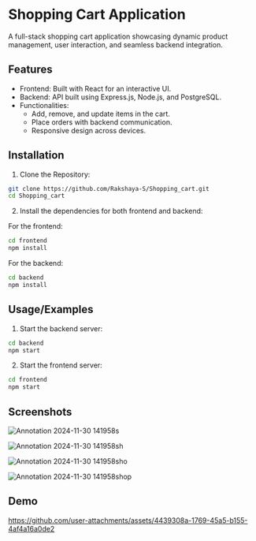 
# Shopping Cart Application

A full-stack shopping cart application showcasing dynamic product management, user interaction, and seamless backend integration.

## Features

- Frontend: Built with React for an interactive UI.
- Backend: API built using Express.js, Node.js, and PostgreSQL.
- Functionalities:
    - Add, remove, and update items in the cart.
    - Place orders with backend communication.
    - Responsive design across devices.


## Installation

1. Clone the Repository:

```bash
git clone https://github.com/Rakshaya-S/Shopping_cart.git
cd Shopping_cart
```
2. Install the dependencies for both frontend and backend:

For the frontend:

```bash
cd frontend
npm install
```

For the backend:

```bash
cd backend
npm install
```
    
## Usage/Examples

1. Start the backend server:

```bash
cd backend
npm start
```

2. Start the frontend server:

```bash
cd frontend
npm start
```


## Screenshots

![Annotation 2024-11-30 141958s](https://github.com/user-attachments/assets/7058e938-d32e-4c9d-94b7-0b6bc8099afe)

![Annotation 2024-11-30 141958sh](https://github.com/user-attachments/assets/6f2c1063-ac94-4ba8-b011-54d12bba6fa4)

![Annotation 2024-11-30 141958sho](https://github.com/user-attachments/assets/b59bc9e4-7bf7-4061-af14-cc6805eff2f3)

![Annotation 2024-11-30 141958shop](https://github.com/user-attachments/assets/c9f5cd8d-d4f3-4352-b4ac-0a069c492e9e)


## Demo

https://github.com/user-attachments/assets/4439308a-1769-45a5-b155-4af4a16a0de2

